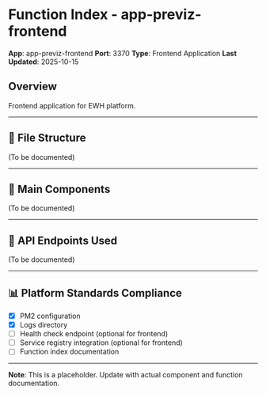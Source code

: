 # Function Index - app-previz-frontend

**App**: app-previz-frontend
**Port**: 3370
**Type**: Frontend Application
**Last Updated**: 2025-10-15

## Overview
Frontend application for EWH platform.

---

## 📁 File Structure

(To be documented)

---

## 🎯 Main Components

(To be documented)

---

## 🔌 API Endpoints Used

(To be documented)

---

## 📊 Platform Standards Compliance

- [x] PM2 configuration
- [x] Logs directory
- [ ] Health check endpoint (optional for frontend)
- [ ] Service registry integration (optional for frontend)
- [ ] Function index documentation

---

**Note**: This is a placeholder. Update with actual component and function documentation.
